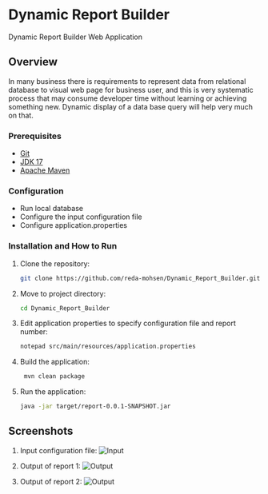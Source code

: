 # Dynamic Report Builder
Dynamic Report Builder Web Application

## Overview
In many business there is requirements to represent data from relational database to visual web page 
for business user, and this is very systematic process that may consume developer time without learning 
or achieving something new. Dynamic display of a data base query will help very much on that.

### Prerequisites
- [Git](https://git-scm.com/downloads)
- [JDK 17](https://www.oracle.com/java/technologies/javase/jdk17-archive-downloads.html)
- [Apache Maven](https://maven.apache.org/download.cgi?.)
### Configuration
- Run local database
- Configure the input configuration file
- Configure application.properties

### Installation and How to Run
1. Clone the repository:
    ```bash
    git clone https://github.com/reda-mohsen/Dynamic_Report_Builder.git
    ```
2. Move to project directory:
    ```bash
    cd Dynamic_Report_Builder
    ```
3. Edit application properties to specify configuration file and report number:
    ```bash
    notepad src/main/resources/application.properties
    ```
4. Build the application:
   ```bash
    mvn clean package
    ```
4. Run the application:
   ```bash
   java -jar target/report-0.0.1-SNAPSHOT.jar
    ```

## Screenshots
1. Input configuration file:
![Input](assets/input_file.png)

2. Output of report 1:
![Output](assets/output_report_1.png)

3. Output of report 2:
![Output](assets/output_report_2.png)

